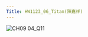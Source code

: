 ```yaml
---
Title: HW1123_06_Titan(陳嘉祥)
---  
```


![CH09 04_Q11](https://github.com/user-attachments/assets/bdeda189-89dc-4582-b136-4a510b67df18)

